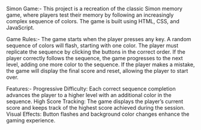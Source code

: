 Simon Game:-
This project is a recreation of the classic Simon memory game, where players test their memory by following an increasingly complex sequence of colors. The game is built using HTML, CSS, and JavaScript.

Game Rules:-
The game starts when the player presses any key.
A random sequence of colors will flash, starting with one color.
The player must replicate the sequence by clicking the buttons in the correct order.
If the player correctly follows the sequence, the game progresses to the next level, adding one more color to the sequence.
If the player makes a mistake, the game will display the final score and reset, allowing the player to start over.

Features:-
Progressive Difficulty: Each correct sequence completion advances the player to a higher level with an additional color in the sequence.
High Score Tracking: The game displays the player’s current score and keeps track of the highest score achieved during the session.
Visual Effects: Button flashes and background color changes enhance the gaming experience.
